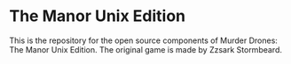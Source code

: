# The Manor Unix Edition
This is the repository for the open source components of Murder Drones: The Manor Unix Edition. The original game is made by Zzsark Stormbeard.
